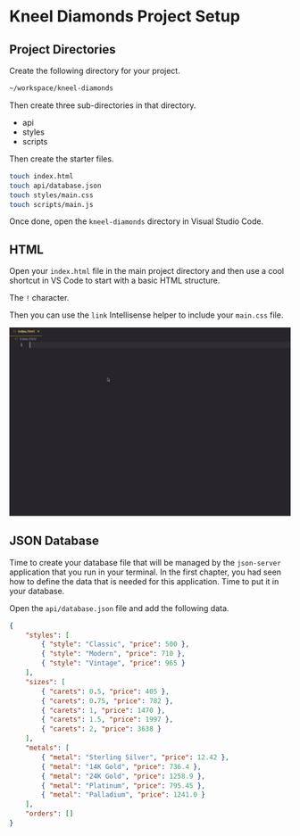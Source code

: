 # Kneel Diamonds Project Setup

## Project Directories

Create the following directory for your project.

```sh
~/workspace/kneel-diamonds
```

Then create three sub-directories in that directory.

* api
* styles
* scripts

Then create the starter files.

```sh
touch index.html
touch api/database.json
touch styles/main.css
touch scripts/main.js
```

Once done, open the `kneel-diamonds` directory in Visual Studio Code.

## HTML

Open your `index.html` file in the main project directory and then use a cool shortcut in VS Code to start with a basic HTML structure.

The `!` character.

Then you can use the `link` Intellisense helper to include your `main.css` file.

![](./images/kneel-diamonds-html.gif)

## JSON Database

Time to create your database file that will be managed by the `json-server` application that you run in your terminal. In the first chapter, you had seen how to define the data that is needed for this application. Time to put it in your database.

Open the `api/database.json` file and add the following data.

```json
{
    "styles": [
        { "style": "Classic", "price": 500 },
        { "style": "Modern", "price": 710 },
        { "style": "Vintage", "price": 965 }
    ],
    "sizes": [
        { "carets": 0.5, "price": 405 },
        { "carets": 0.75, "price": 782 },
        { "carets": 1, "price": 1470 },
        { "carets": 1.5, "price": 1997 },
        { "carets": 2, "price": 3638 }
    ],
    "metals": [
        { "metal": "Sterling Silver", "price": 12.42 },
        { "metal": "14K Gold", "price": 736.4 },
        { "metal": "24K Gold", "price": 1258.9 },
        { "metal": "Platinum", "price": 795.45 },
        { "metal": "Palladium", "price": 1241.0 }
    ],
    "orders": []
}
```
